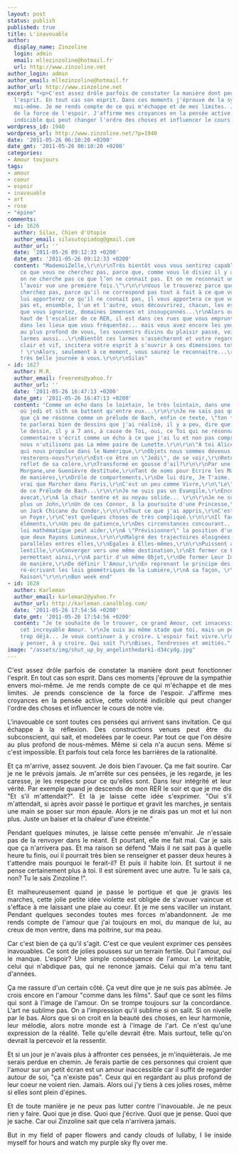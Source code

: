 ```yaml
---
layout: post
status: publish
published: true
title: L'inavouable
author:
  display_name: Zinzoline
  login: admin
  email: mllezinzoline@hotmail.fr
  url: http://www.zinzoline.net
author_login: admin
author_email: mllezinzoline@hotmail.fr
author_url: http://www.zinzoline.net
excerpt: "<p>C'est assez drôle parfois de constater la manière dont peut fonctionner
  l'esprit. En tout cas son esprit. Dans ces moments j'éprouve de la sympathie envers
  moi-même. Je me rends compte de ce qui m'échappe et de mes limites. Je prends conscience
  de la force de l'espoir. J'affirme mes croyances en la pensée active, cette volonté
  indicible qui peut changer l'ordre des choses et influencer le cours de notre vie.</p>"
wordpress_id: 1940
wordpress_url: http://www.zinzoline.net/?p=1940
date: '2011-05-26 06:10:20 +0200'
date_gmt: '2011-05-26 06:10:20 +0200'
categories:
- Amour toujours
tags:
- amour
- coeur
- espoir
- inavouable
- art
- rose
- "épine"
comments:
- id: 1626
  author: Silas, Chien d'Utopie
  author_email: silasutopiadog@gmail.com
  author_url: ''
  date: '2011-05-26 09:12:33 +0200'
  date_gmt: '2011-05-26 09:12:33 +0200'
  content: "MademoiZelle,\r\n\r\nTrès bientôt vous vous sentirez capable de trouver
    ce que vous ne cherchez pas, parce que, comme vous le disiez il y a peu de temps:\r\n\"...
    on ne cherche pas ce que l’on ne connait pas. Et on ne reconnait une chose qu’après
    l’avoir vue une première fois.\"\r\n\r\nVous le trouverez parce que vous ne le
    cherchez pas, parce qu'il ne correspond pas tout à fait à ce que vous connaissez.\r\nVous
    lui apporterez ce qu'il ne connait pas, il vous apportera ce que vous ne connaissez
    pas et, ensemble, l'un et l'autre, vous découvrirez, chacun, les espaces de vous-même
    que vous ignoriez, domaines immenses et insoupçonnés...\r\nAlors oui, il est en
    haut de l'escalier de ce RER, il est dans ces rues que vous empruntez, il est
    dans les lieux que vous fréquentez... mais vous avez encore les yeux clos sondant
    au plus profond de vous, les souvenirs divins du plaisir passé, voilés par vos
    larmes aussi...\r\nBientôt ces larmes s'assècheront et votre regard, à nouveau
    clair et vif, incitera votre esprit à s'ouvrir à ces dimensions totalement inconnues
    ! \r\nAlors, seulement à ce moment, vous saurez le reconnaitre...\r\n\r\nBelle,
    très belle journée à vous.\r\n\r\nSilas"
- id: 1627
  author: M.R.
  author_email: freerems@yahoo.fr
  author_url: ''
  date: '2011-05-26 16:47:13 +0200'
  date_gmt: '2011-05-26 16:47:13 +0200'
  content: "Comme un écho dans le lointain, le très lointain, dans une autre galaxie
    où jedi et sith se battent qu'entre eux...\r\n\r\nJe ne sais pas quoi dire, parce
    que çà me résonne comme un prélude de Bach, enfin ce texte, \"ton texte\".\r\n\r\nJe
    te parlerai bien de dessins que j'ai réalisé, il y a peu, dire que j'avais arrêté
    le dessin, il y a 7 ans, à cause de Toi, oui, ce Toi qui ne résonnait pas en Moi.\r\n\r\nCe
    commentaire s'écrit comme un écho à ce que j'ai lu et non pas compris, parce que
    nous n'utilisons pas La même paire de Lunette.\r\n\r\n\"A toi Alice,\r\n\r\nToi
    qui nous propulse dans le Numérique,\r\nObjets nous sommes devenus,\r\nObjets
    resterons-nous?\r\n\r\nEst-ce être un \"Jedi\", de se voir,\r\nRetourné le propre
    reflet de sa colère,\r\nTransformé en gousse d'ail?\r\n\r\nPar une Sorcière mal-aimée,\r\nUne
    Morgane,une Guenièvre destituée,\r\nTant de noms pour Ecrire les Maux.\r\n\r\nDrôle
    de manières,\r\nDrôle de comportements,\r\nDe lui dire, Je T'aime...\r\n\r\nC'est
    vrai que Marcher dans Paris,\r\nC'est un peu comme Vivre,\r\n\"Le\" Raison son
    de ce Prélude de Bach...\r\n\r\nJe ne suis pas un Evangile,\r\nEncore moins un
    avocat,\r\nA la chair tendre et au noyau solide... \r\n\r\nJe ne suis pas non
    plus un John,\r\nUn de ces Connor, à la poursuite d'une Princesse,\r\nPeut être,
    un Jack Chicane du Condor,\r\n\r\nTout ce que j'ai appris,\r\nC'est que pour former
    un Foyer,\r\nC'est quelques choses de très compliqué.\r\n\r\nIl faut plusieurs
    éléments,\r\nUn peu de patience,\r\nDes circonstances concourant...\r\n\r\nUne
    loi mathématique peut aider,\r\nA \"Prévisionner\" la position d'un Foyer,\r\nPour
    que deux Rayons Lumineux,\r\n\r\nMalgré des trajectoires éloignées,\r\nBien que
    parallèles entres elles,\r\nEgales à Elles-mêmes,\r\n\r\nPuissent au travers d'une
    lentille,\r\nConverger vers une même destination,\r\nEt former ce Foyer,\r\n\r\nLeur
    permettant ainsi,\r\nA partir d'un même Objet,\r\nDe former Leur Image,\r\n\r\nDrôle
    de manière,\r\nDe définir l'Amour,\r\nEn reprenant le principe des lentilles convergentes,\r\n\r\nEn
    ré-écrivant les lois géométriques de la Lumière,\r\nA sa façon, \r\nUne autre
    Raison\"\r\n\r\nBon week end"
- id: 1628
  author: Karleman
  author_email: karleman2@yahoo.fr
  author_url: http://karleman.canalblog.com/
  date: '2011-05-26 17:54:56 +0200'
  date_gmt: '2011-05-26 17:54:56 +0200'
  content: "Je te souhaite de le trouver, ce grand Amour, cet innacessible Amour,
    cet incroyable Amour. \r\nJe suis au même stade que toi, mais un peu plus longtemps,
    trop déjà... Je veux continuer à y croire. L'espoir fait vivre.\r\nContinues à
    y penser, à y croire. Qui sait ?\r\nBises, Tendresses et amitiés."
image: "/assets/img/shut_up_by_angelinthedark1-d34cydg.jpg"
---
```

<p style="text-align: justify;">C'est assez drôle parfois de constater la manière dont peut fonctionner l'esprit. En tout cas son esprit. Dans ces moments j'éprouve de la sympathie envers moi-même. Je me rends compte de ce qui m'échappe et de mes limites. Je prends conscience de la force de l'espoir. J'affirme mes croyances en la pensée active, cette volonté indicible qui peut changer l'ordre des choses et influencer le cours de notre vie.<a id="more"></a><a id="more-1940"></a></p>
<p style="text-align: justify;">L'inavouable ce sont toutes ces pensées qui arrivent sans invitation. Ce qui échappe à la réflexion. Des constructions venues peut être du subconscient, qui sait, et modelées par le coeur. Par tout ce que l'on désire au plus profond de nous-mêmes. Même si cela n'a aucun sens. Même si c'est impossible. Et parfois tout cela force les barrières de la rationalité.</p>
<p style="text-align: justify;">Et ça m'arrive, assez souvent. Je dois bien l'avouer. Ça me fait sourire. Car je ne le prévois jamais. Je m'arrête sur ces pensées, je les regarde, je les caresse, je les respecte pour ce qu'elles sont. Dans leur intégrité et leur vérité. Par exemple quand je descends de mon RER le soir et que je me dis "Et s'il m'attendait?". Et là je laisse cette idée s'exprimer. "Oui s'il m'attendait, si après avoir passé le portique et gravit les marches, je sentais une main se poser sur mon épaule. Alors je ne dirais pas un mot et lui non plus. Juste un baiser et la chaleur d'une étreinte."</p>
<p style="text-align: justify;">Pendant quelques minutes, je laisse cette pensée m'envahir. Je n'essaie pas de la renvoyer dans le néant. Et pourtant, elle me fait mal. Car je sais que ça n'arrivera pas. Et ma raison se défend "Mais il ne sait pas à quelle heure tu finis, oui il pourrait très bien se renseigner et passer deux heures à t'attendre mais pourquoi le ferait-il? Et puis il habite loin. Et surtout il ne pense certainement plus à toi. Il est sûrement avec une autre. Tu le sais ça, non? Tu le sais Zinzoline !".</p>
<p style="text-align: justify;">Et malheureusement quand je passe le portique et que je gravis les marches, cette jolie petite idée violette est obligée de s'avouer vaincue et s'efface à me laissant une plaie au coeur. Et je me sens vaciller un instant. Pendant quelques secondes toutes mes forces m'abandonnent. Je me rends compte de l'amour que j'ai toujours en moi, du manque de lui, au creux de mon ventre, dans ma poitrine, sur ma peau.</p>
<p style="text-align: justify;">Car c'est bien de ça qu'il s'agit. C'est ce que veulent exprimer ces pensées inavouables. Ce sont de jolies pousses sur un terrain fertile. Oui l'amour, oui le manque. L'espoir? Une simple conséquence de l'amour. Le véritable, celui qui n'abdique pas, qui ne renonce jamais. Celui qui m'a tenu tant d'années.</p>
<p style="text-align: justify;">Ça me rassure d'un certain côté. Ça veut dire que je ne suis pas abîmée. Je crois encore en l'amour "comme dans les films". Sauf que ce sont les films qui sont à l'image de l'amour. On se trompe toujours sur la concordance. L'art ne sublime pas. On a l'impression qu'il sublime si on salit. Si on nivelle par le bas. Alors que si on croit en la beauté des choses, en leur harmonie, leur mélodie, alors notre monde est à l'image de l'art. Ce n'est qu'une expression de la réalité. Telle qu'elle devrait être. Mais surtout, telle qu'on devrait la percevoir et la ressentir.</p>
<p style="text-align: justify;">Et si un jour je n'avais plus à affronter ces pensées, je m'inquiéterais. Je me serais perdue en chemin. Je ferais partie de ces personnes qui croient que l'amour sur un petit écran est un amour inaccessible car il suffit de regarder autour de soi, "ça n'existe pas". Ceux qui en regardant au plus profond de leur coeur ne voient rien. Jamais. Alors oui j'y tiens à ces jolies roses, même si elles sont plein d'épines.</p>
<p style="text-align: justify;">Et de toute manière je ne peux pas lutter contre l'inavouable. Je ne peux rien y faire. Quoi que je dise. Quoi que j'écrive. Quoi que je pense. Quoi que je sache. Car oui Zinzoline sait que cela n'arrivera jamais.</p>
<p style="text-align: justify;">But in my field of paper flowers and candy clouds of lullaby, I lie inside myself for hours and watch my purple sky fly over me.</p>
